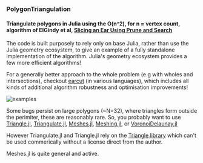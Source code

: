 ### PolygonTriangulation

#### Triangulate polygons in Julia using the O(n^2), for n = vertex count, algorithm of ElGindy et al, [Slicing an Ear Using Prune and Search](https://www.sciencedirect.com/science/article/abs/pii/016786559390141Y)

The code is built purposely to rely only on base Julia, rather than use the Julia geometry ecosystem, to give an example of a fully standalone implementation of the algorithm. Julia's geometry ecosystem provides a few more efficient algorithms!

For a generally better approach to the whole problem (e.g with wholes and intersections), checkout [earcut](https://github.com/mapbox/earcut) (in various languages), which includes all kinds of additional algorithm robustness and optimisation improvements!

![examples](https://raw.githubusercontent.com/Jerboa-app/PolygonTriangulation.jl/adds_giffing/examples/steps.gif)

Some bugs persist on large polygons (~N=32), where triangles form outside the perimiter, these are reasonably rare. So, you probably want to use [Triangle.jl](https://github.com/cvdlab/Triangle.jl), [Triangulate.jl](https://github.com/JuliaGeometry/Triangulate.jl), [Meshes.jl](https://github.com/JuliaGeometry/Meshes.jl), [Meshing.jl](https://github.com/JuliaGeometry/Meshing.jl), or [VoronoiDelaunay.jl](https://github.com/JuliaGeometry/VoronoiDelaunay.jl)

However Triangulate.jl and Triangle.jl rely on the [Triangle library](http://www.cs.cmu.edu/~quake/triangle.html) which can't be used commerically without a license direct from the author.

Meshes.jl is quite general and active.
